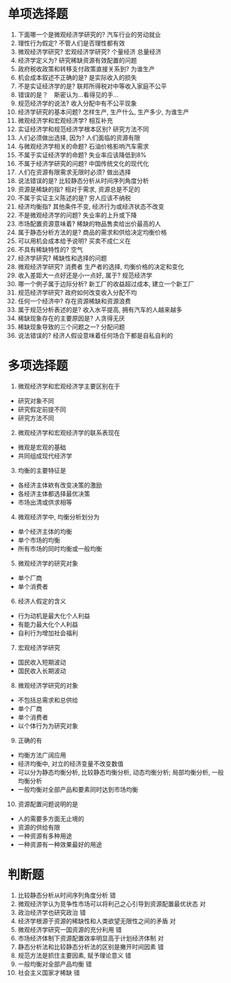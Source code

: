 # 单项选择题

1. 下面哪一个是微观经济学研究的? 汽车行业的劳动就业
2. 理性行为假定? 不管人们是否理性都有效
3. 微观经济学研究? 宏观经济学研究? 个量经济 总量经济
4. 经济学定义为? 研究稀缺资源有效配置的问题
5. 政府税收政策和转移支付政策直接关系到? 为谁生产
6. 机会成本叙述不正确的是? 是实际收入的损失
7. 不是实证经济学的是? 联邦所得税对中等收入家庭不公平
8. 错误的是？　斯密认为...看得见的手...
9. 规范经济学的说法? 收入分配中有不公平现象
10. 经济学研究的基本问题? 怎样生产, 生产什么, 生产多少, 为谁生产
11. 微观经济学和宏观经济学? 相互补充
12. 实证经济学和规范经济学根本区别? 研究方法不同
13. 人们必须做出选择, 因为? 人们面临的资源有限
14. 与微观经济学相关的命题? 石油价格影响汽车需求
15. 不属于实证经济学的命题? 失业率应该降低到8%
16. 不属于经济学研究的问题? 中国传统文化的现代化
17. 人们在资源有限需求无限时必须? 做出选择
18. 说法错误的是? 比较静态分析从时间序列角度分析
19. 资源是稀缺的指? 相对于需求, 资源总是不足的
20. 不属于实证主义陈述的是? 穷人应该不纳税
21. 经济均衡指? 其他条件不变, 经济行为或经济状态不改变
22. 不是微观经济学的问题? 失业率的上升或下降
23. 市场配置资源意味着? 稀缺的物品售卖给出价最高的人
24. 属于静态分析方法的是? 商品的需求和供给决定均衡价格
25. 可以用机会成本给予说明? 买卖不成仁义在
26. 不具有稀缺特性的? 空气
27. 经济学研究? 稀缺性和选择的问题
28. 微观经济学研究? 消费者 生产者的选择, 均衡价格的决定和变化
29. 收入差距大一点好还是小一点好, 属于? 规范经济学
30. 哪一个例子属于边际分析? 新工厂的收益超过成本, 建立一个新工厂
31. 规范经济学研究? 政府如何改变收入分配不均
32. 任何一个经济中? 存在资源稀缺和资源浪费
33. 属于规范分析表述的是? 收入水平提高, 拥有汽车的人越来越多
34. 稀缺现象存在的主要原因是? 人贪得无厌
35. 稀缺现象导致的三个问题之一? 分配问题
36. 说法错误的? 经济人假设意味着任何场合下都是自私自利的


# 多项选择题

1. 微观经济学和宏观经济学主要区别在于
- 研究对象不同
- 研究假定前提不同
- 研究方法不同
2. 微观经济学和宏观经济学的联系表现在
- 微观是宏观的基础
- 共同组成现代经济学
3. 均衡的主要特征是
- 各经济主体欸有改变决策的激励
- 各经济主体都选择最优决策
- 市场出清或供求相等
4. 微观经济学中, 均衡分析划分为
- 单个经济主体的均衡
- 单个市场的均衡
- 所有市场的同时均衡或一般均衡
5. 微观经济学的研究对象
- 单个厂商
- 单个消费者
6. 经济人假定的含义
- 行为动机是最大化个人利益
- 有能力最大化个人利益
- 自利行为增加社会福利
7. 宏观经济学研究
- 国民收入短期波动
- 国民收入长期波动
8. 微观经济学研究的对象
- 不包括总需求和总供给
- 单个厂商
- 单个消费者
- 以个体行为为研究对象
9. 正确的有
- 均衡方法广阔应用
- 经济均衡中, 对立的经济变量不改变数值
- 可以分为静态均衡分析, 比较静态均衡分析, 动态均衡分析; 局部均衡分析, 一般均衡分析
- 一般均衡对全部产品和要素同时达到市场均衡
10. 资源配置问题说明的是
- 人的需要多方面无止境的
- 资源的供给有限
- 一种资源有多种用途
- 一种资源有一种效果最好的用途

# 判断题

1. 比较静态分析从时间序列角度分析 错
2. 微观经济学认为竞争性市场可以将利己之心引导到资源配置最优状态 对
3. 政治经济学也研究政治 错
4. 经济学根源于资源的稀缺性和人类欲望无限性之间的矛盾 对
5. 微观经济学研究一国资源的充分利用 错
6. 市场经济体制下资源配置效率明显高于计划经济体制 对
7. 静态分析法和比较静态分析法的区别是撇开时间因素 错
8. 规范方法是抓住主要因素, 赋予理论意义 错
9. 一般均衡对全部产品均衡 错
10. 社会主义国家才稀缺 错
